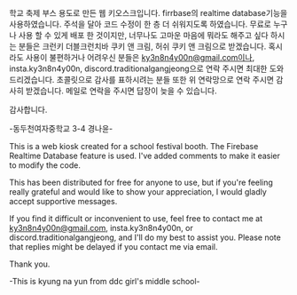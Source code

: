 학교 축제 부스 용도로 만든 웹 키오스크입니다.
firrbase의 realtime database기능을 사용하였습니다.
주석을 달아 코드 수정이 한 층 더 쉬워지도록 하였습니다.
무료로 누구나 사용 할 수 있게 배포 한 것이지만, 너무나도 고마운 마음에 뭐라도 해주고 싶다 하시는 분들은
크런키 더블크런치바 쿠키 앤 크림, 허쉬 쿠키 앤 크림으로 받겠습니다.
혹시라도 사용이 불편하거나 어려우신 분들은
ky3n8n4y00n@gmail.com이나, insta.ky3n8n4y00n, discord.traditionalgangjeong으로 연락 주시면 최대한 도와드리겠습니다.
초콜릿으로 감사를 표하시려는 분들 또한 위 연락망으로 연락 주시면 감사히 받겠습니다.
메일로 연락을 주시면 답장이 늦을 수 있습니다.

감사합니다.

-동두천여자중학교 3-4 경나윤-

This is a web kiosk created for a school festival booth.
The Firebase Realtime Database feature is used.
I've added comments to make it easier to modify the code.

This has been distributed for free for anyone to use, but if you're feeling really grateful and would like to show your appreciation, I would gladly accept supportive messages.

If you find it difficult or inconvenient to use, feel free to contact me at ky3n8n4y00n@gmail.com, insta.ky3n8n4y00n, or discord.traditionalgangjeong, and I'll do my best to assist you.
Please note that replies might be delayed if you contact me via email.

Thank you.

-This is kyung na yun
            from ddc girl's middle school-
